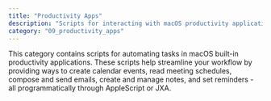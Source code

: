 ```yaml
---
title: "Productivity Apps"
description: "Scripts for interacting with macOS productivity applications like Calendar, Mail, Notes, and Reminders to automate common tasks in personal and professional workflows."
category: "09_productivity_apps"
---
```


This category contains scripts for automating tasks in macOS built-in productivity applications. These scripts help streamline your workflow by providing ways to create calendar events, read meeting schedules, compose and send emails, create and manage notes, and set reminders - all programmatically through AppleScript or JXA.